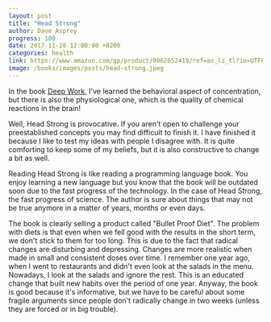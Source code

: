 ```yaml
---
layout: post
title: "Head Strong"
author: Dave Asprey
progress: 100
date: 2017-11-28 12:00:00 +0200
categories: health
link: https://www.amazon.com/gp/product/0062652419/ref=as_li_tl?ie=UTF8&camp=1789&creative=9325&creativeASIN=0062652419&linkCode=as2&tag=c03ce-20&linkId=f8b3e1d9484b14bfd6865a41e0b18778
image: /books/images/posts/head-strong.jpeg
---
```


In the book [Deep Work][deep-work], I've learned the behavioral aspect of     concentration, but there is also the physiological one, which is the quality of chemical reactions in the brain!

Well, Head Strong is provocative. If you aren't open to challenge your preestablished concepts you may find difficult to finish it. I have finished it because I like to test my ideas with people I disagree with. It is quite comforting to keep some of my beliefs, but it is also constructive to change a bit as well.

Reading Head Strong is like reading a programming language book. You enjoy learning a new language but you know that the book will be outdated soon due to the fast progress of the technology. In the case of Head Strong, the fast progress of science. The author is sure about things that may not be true anymore in a matter of years, months or even days.

The book is clearly selling a product called "Bullet Proof Diet". The problem with diets is that even when we fell good with the results in the short term, we don't stick to them for too long. This is due to the fact that radical changes are disturbing and depressing. Changes are more realistic when made in small and consistent doses over time. I remember one year ago, when I went to restaurants and didn't even look at the salads in the menu. Nowadays, I look at the salads and ignore the rest. This is an educated change that built new habits over the period of one year. Anyway, the book is good because it's informative, but we have to be careful about some fragile arguments since people don't radically change in two weeks (unless they are forced or in big trouble).

[deep-work]: http://calnewport.com/books/deep-work/

